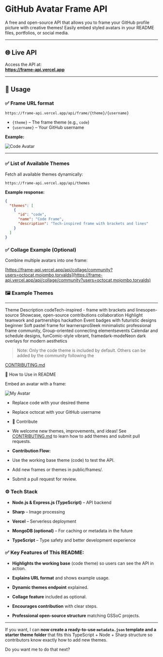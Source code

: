 # GitHub Avatar Frame API

A free and open-source API that allows you to frame your GitHub profile picture with creative themes! Easily embed styled avatars in your README files, portfolios, or social media.

---

## 🌐 Live API

Access the API at:  
**https://frame-api.vercel.app**

---

## 📂 Usage

### ✅ Frame URL format

`https://frame-api.vercel.app/api/frame/{theme}/{username}`

- `{theme}` – The frame theme (e.g., `code`)
- `{username}` – Your GitHub username

**Example:**

![Code Avatar](https://frame-api.vercel.app/api/frame/code/octocat)

---

### ✅ List of Available Themes

Fetch all available themes dynamically:

`https://frame-api.vercel.app/api/themes`


**Example response:**

```json
{
  "themes": [
    {
      "id": "code",
      "name": "Code Frame",
      "description": "Tech-inspired frame with brackets and lines"
    }
  ]
}
```

### ✅ Collage Example (Optional)

Combine multiple avatars into one frame:

[https://frame-api.vercel.app/api/collage/community?users=octocat,mojombo,torvalds](https://frame-api.vercel.app/api/collage/community?users=octocat,mojombo,torvalds)

### 🖼 Example Themes
-----------------

Theme Description codeTech-inspired - frame with brackets and linesopen-source Showcase, open-source contributions collaboration Highlight teamwork and partnerships hackathon Event badges with futuristic designs beginner Soft pastel frame for learnersproSleek minimalistic professional frame community, Group-oriented connecting elementsevents Calendar and schedule designs, funComic-style vibrant, framedark-modeNeon dark overlays for modern aesthetics

> Note: Only the code theme is included by default. Others can be added by the community following the

[CONTRIBUTING.md](github.com/TechQuanta/frame-avatar-frame-api/CONTRIBUTING.md)

📖 How to Use in README

Embed an avatar with a frame:

![My Avatar](https://frame-api.vercel.app/api/frame/code/octocat)

*   Replace code with your desired theme
    
*   Replace octocat with your GitHub username

*   🤝 Contribute
    
*   We welcome new themes, improvements, and ideas! See [CONTRIBUTING.md](github.com/TechQuanta/frame-avatar-frame-api/CONTRIBUTING.md) to learn how to add themes and submit pull requests.
    
*   **Contribution Flow:**
    
*   Use the working base theme (code) to test the API.
    
*   Add new frames or themes in public/frames/.
    
*   Submit a pull request for review.


###  ⚙ Tech Stack
    
*   **Node.js & Express.js (TypeScript)** – API backend
    
*   **Sharp** – Image processing
    
*   **Vercel** – Serverless deployment
    
*   **MongoDB (optional)** – For caching or metadata in the future
    
*   **TypeScript** – Type safety and better development experience

### ✅ Key Features of This README:

*   **Highlights the working base** (code theme) so users can see the API in action.
    
*   **Explains URL format** and shows example usage.
    
*   **Dynamic themes endpoint** explained.
    
*   **Collage feature** included as optional.
    
*   **Encourages contribution** with clear steps.
    
*   **Professional open-source structure** matching GSSoC projects.


---

If you want, I can **now create a ready-to-use `metadata.json` template and a starter theme folder** that fits this TypeScript + Node + Sharp structure so contributors know exactly how to add new themes.  

Do you want me to do that next?
